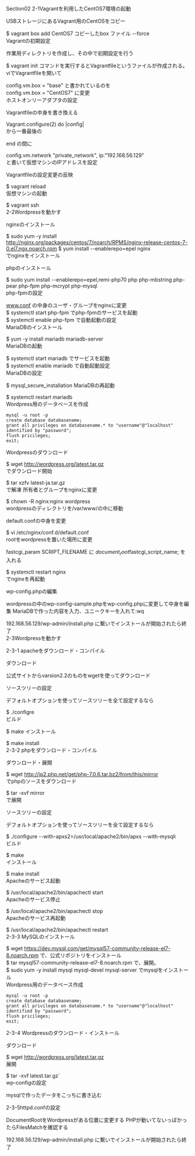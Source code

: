 Section02
2-1Vagrantを利用したCentOS7環境の起動

USBストレージにあるVagrant用のCentOSをコピー

$ vagrant box add CentOS7 コピーしたbox ファイル --force  
Vagrantの初期設定

作業用ディレクトリを作成し、その中で初期設定を行う

$ vagrant init
コマンドを実行するとVagrantfileというファイルが作成される。
viでVagrantfileを開いて

config.vm.box = "base" と書かれているのを  
config.vm.box = "CentOS7" に変更  
ホストオンリーアダプタの設定

Vagrantfileの中身を書き換える

Vagrant.configure(2) do |config|     
から一番最後の

end 
の間に

config.vm.network "private_network", ip:"192.168.56.129"  
と書いて仮想マシンのIPアドレスを設定

Vagrantfileの設定変更の反映

$ vagrant reload   
仮想マシンの起動

$ vagrant ssh  
2-2Wordpressを動かす

nginxのインストール

$ sudo yum -y install http://nginx.org/packages/centos/7/noarch/RPMS/nginx-release-centos-7-0.el7.ngx.noarch.rpm
$ yum install --enablerepo=epel nginx  
でnginxをインストール

phpのインストール

$ sudo yum install --enablerepo=epel,remi-php70 php php-mbstring php-pear php-fpm php-mcrypt php-mysql  
php-fpmの設定

www.conf の中身のユーザ・グループをnginxに変更  
$ systemctl start php-fpm でphp-fpmのサービスを起動  
$ systemctl enable php-fpm で自動起動の設定  
MariaDBのインストール

$ yum -y install mariadb mariadb-server  
MariaDBの起動

$ systemctl start mariadb でサービスを起動   
$ systemctl enable mariadb で自動起動設定  
MariaDBの設定

$ mysql_secure_installation
MariaDBの再起動

$ systemctl restart mariadb  
Wordpress用のデータベースを作成

    mysql -u root -p  
    create database databasename;
    grant all privileges on databasename.* to "username"@"localhost" identified by "password";
    flush pricileges;
    exit;
Wordpressのダウンロード

$ wget http://wordpress.org/latest.tar.gz    
でダウンロード開始

$ tar xzfv latest-ja.tar.gz  
で解凍
所有者とグループをnginxに変更

$ chown -R nginx:nginx wordpress  
wordpressのディレクトリを/var/www/の中に移動

default.confの中身を変更

$ vi /etc/nginx/conf.d/default.conf  
rootをwordpressを置いた場所に変更

fastcgi_param SCRIPT_FILENAME に $document_root$fastcgi_script_name; を入れる  

$ systemctl restart nginx  
でnginxを再起動

wp-config.phpの編集

wordpressの中のwp-config-sample.phpをwp-config.phpに変更して中身を編集
MariaDBで作った内容を入力、ユニークキーを入れて:wq

192.168.56.129/wp-admin/install.php に繋いでインストールが開始されたら終了  
2-3Wordpressを動かす

2-3-1 apacheをダウンロード・コンパイル

ダウンロード

公式サイトからvarsion2.2のものをwgetを使ってダウンロード

ソースツリーの設定

デフォルトオプションを使ってソースツリーを全て設定するなら

$ ./configre  
ビルド

$ make
インストール

$ make install   
2-3-2 phpをダウンロード・コンパイル

ダウンロード・展開

$ wget http://jp2.php.net/get/php-7.0.6.tar.bz2/from/this/mirror  
でphpのソースをダウンロード

$ tar -xvf mirror  
で展開

ソースツリーの設定

デフォルトオプションを使ってソースツリーを全て設定するなら

$ ./configure --with-apxs2=/usr/local/apache2/bin/apxs --with-mysqli  
ビルド

$ make  
インストール

$ make install      
Apacheのサービス起動

$ /usr/local/apache2/bin/apachectl start  
Apacheのサービス停止

$ /usr/local/apache2/bin/apachectl stop  
Apacheのサービス再起動

$ /usr/local/apache2/bin/apachectl restart  
2-3-3 MySQLのインストール

$ wget https://dev.mysql.com/get/mysql57-community-release-el7-8.noarch.rpm で、公式リポジトリをインストール  
$ tar mysql57-community-release-el7-8.noarch.rpm で、展開。  
$ sudo yum -y install mysql mysql-devel mysql-server  でmysqlをインストール  
Wordpress用のデータベース作成

    mysql -u root -p  
    create database databasename;
    grant all privileges on databasename.* to "username"@"localhost" identified by "password";
    flush pricileges;
    exit;
2-3-4 Wordpressのダウンロード・インストール

ダウンロード

$ wget http://wordpress.org/latest.tar.gz  
展開

$ tar -xvf latest.tar.gz`  
wp-configの設定

mysqlで作ったデータをこっちに書き込む

2-3-5httpd.confの設定

DocumentRootをWordpressがある位置に変更する
PHPが動いてないっぽかったらFilesMatchを確認する

 192.168.56.129/wp-admin/install.php に繋いでインストールが開始されたら終了  